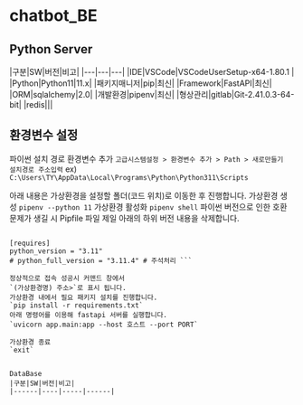 # chatbot_BE
## Python Server
|구분|SW|버전|비고|
|---|---|---|
|IDE|VSCode|VSCodeUserSetup-x64-1.80.1 |
|Python|Python11|11.x|
|패키지매니저|pip|최신|
|Framework|FastAPI|최신|
|ORM|sqlalchemy|2.0|
|개발환경|pipenv|최신|
|형상관리|gitlab|Git-2.41.0.3-64-bit|
|redis|||

## 환경변수 설정

파이썬 설치 경로 환경변수 추가
`고급시스템설정 > 환경변수 추가 > Path > 새로만들기  설치경로 주소입력`
ex) `C:\Users\TY\AppData\Local\Programs\Python\Python311\Scripts`

아래 내용은 가상환경을 설정할 폴더(코드 위치)로 이동한 후 진행합니다.
가상환경 생성
`pipenv --python 11`
가상환경 활성화
`pipenv shell`
파이썬 버전으로 인한 호환 문제가 생길 시 Pipfile 파일 제일 아래의 하위 버전 내용을 삭제합니다.
 ``` # Pipfile

 [requires]
 python_version = "3.11"
 # python_full_version = "3.11.4" # 주석처리 ```

정상적으로 접속 성공시 커맨드 창에서 
`(가상환경명) 주소>`로 표시 됩니다. 
가상환경 내에서 필요 패키지 설치를 진행합니다.
 `pip install -r requirements.txt`
아래 명령어를 이용해 fastapi 서버를 실행합니다.
 `uvicorn app.main:app --host 호스트 --port PORT`

가상환경 종료 
`exit`


 DataBase
|구분|SW|버전|비고|
|------|----|-----|------|
